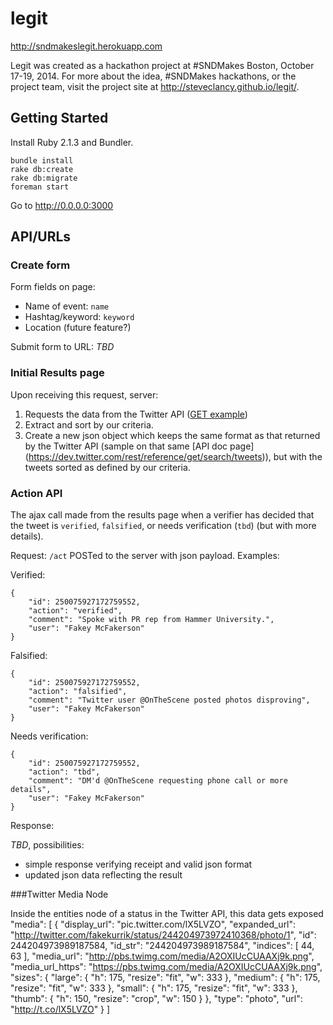 # legit

http://sndmakeslegit.herokuapp.com

Legit was created as a hackathon project at #SNDMakes Boston, October 17-19, 2014.  For more about the idea, #SNDMakes hackathons, or the project team, visit the project site at http://steveclancy.github.io/legit/.

## Getting Started

Install Ruby 2.1.3 and Bundler.

    bundle install
    rake db:create
    rake db:migrate
    foreman start

Go to http://0.0.0.0:3000

## API/URLs

### Create form

Form fields on page:

* Name of event: `name`
* Hashtag/keyword: `keyword`
* Location (future feature?)

Submit form to URL: _TBD_

### Initial Results page

Upon receiving this request, server:

1. Requests the data from the Twitter API ([GET
   example](https://dev.twitter.com/rest/reference/get/search/tweets))
2. Extract and sort by our criteria.
3. Create a new json object which keeps the same format as that
   returned by the Twitter API (sample on that same [API doc page]
   (https://dev.twitter.com/rest/reference/get/search/tweets)),
   but with the tweets sorted as defined by our criteria.

### Action API

The ajax call made from the results page when a verifier has decided
that the tweet is `verified`, `falsified`, or needs verification
(`tbd`) (but with more details).

Request: `/act` POSTed to the server with json payload. Examples:

Verified:

    {
        "id": 250075927172759552,
        "action": "verified",
        "comment": "Spoke with PR rep from Hammer University.",
        "user": "Fakey McFakerson"
    }

Falsified:

    {
        "id": 250075927172759552,
        "action": "falsified",
        "comment": "Twitter user @OnTheScene posted photos disproving",
        "user": "Fakey McFakerson"
    }


Needs verification:

    {
        "id": 250075927172759552,
        "action": "tbd",
        "comment": "DM'd @OnTheScene requesting phone call or more details",
        "user": "Fakey McFakerson"
    }

Response: 

_TBD_, possibilities:

* simple response verifying receipt and valid json format
* updated json data reflecting the result

###Twitter Media Node

Inside the entities node of a status in the Twitter API, this data gets exposed
	"media": [
		{
			"display_url": "pic.twitter.com/lX5LVZO",
			"expanded_url": "http://twitter.com/fakekurrik/status/244204973972410368/photo/1",
			"id": 244204973989187584,
			"id_str": "244204973989187584",
			"indices": [
				44,
				63
			],
			"media_url": "http://pbs.twimg.com/media/A2OXIUcCUAAXj9k.png",
			"media_url_https": "https://pbs.twimg.com/media/A2OXIUcCUAAXj9k.png",
			"sizes": {
				"large": {
					"h": 175,
					"resize": "fit",
					"w": 333
				},
				"medium": {
					"h": 175,
					"resize": "fit",
					"w": 333
				},
				"small": {
					"h": 175,
					"resize": "fit",
					"w": 333
				},
				"thumb": {
					"h": 150,
					"resize": "crop",
					"w": 150
				}
			},
			"type": "photo",
			"url": "http://t.co/lX5LVZO"
		}
	]

